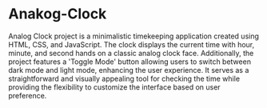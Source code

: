 # Anakog-Clock

Analog Clock project is a minimalistic timekeeping application created using HTML, CSS, and JavaScript. The clock displays the current time with hour, minute, and second hands on a classic analog clock face. Additionally, the project features a 'Toggle Mode' button allowing users to switch between dark mode and light mode, enhancing the user experience. It serves as a straightforward and visually appealing tool for checking the time while providing the flexibility to customize the interface based on user preference.
